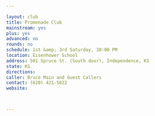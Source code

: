 ```yaml
---

layout: club
title: Promenade Club
mainstream: yes
plus: yes
advanced: no
rounds: no
schedule: 1st &amp; 3rd Saturday, 10:00 PM
location: Eisenhower School
address: 501 Spruce St. (South door), Independence, KS
state: KS
directions: 
caller: Bruce Main and Guest Callers
contact: (620) 421-5822
website: 



---
```



